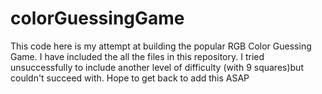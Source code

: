 # colorGuessingGame
This code here is my attempt at building the popular RGB Color Guessing Game.
I have included the all the files in this repository.
I tried unsuccessfully to include another level of difficulty (with 9 squares)but couldn't succeed with.
Hope to get back to add this ASAP
